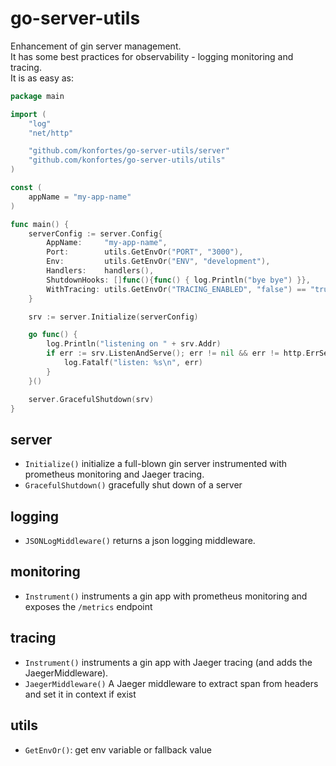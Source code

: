 # go-server-utils

Enhancement of gin server management.  
It has some best practices for observability - logging monitoring and tracing.  
It is as easy as:
```go
package main

import (
	"log"
	"net/http"

	"github.com/konfortes/go-server-utils/server"
	"github.com/konfortes/go-server-utils/utils"
)

const (
	appName = "my-app-name"
)

func main() {
	serverConfig := server.Config{
		AppName:     "my-app-name",
		Port:        utils.GetEnvOr("PORT", "3000"),
		Env:         utils.GetEnvOr("ENV", "development"),
        Handlers:    handlers(),
        ShutdownHooks: []func(){func() { log.Println("bye bye") }},
		WithTracing: utils.GetEnvOr("TRACING_ENABLED", "false") == "true",
	}

	srv := server.Initialize(serverConfig)

	go func() {
		log.Println("listening on " + srv.Addr)
		if err := srv.ListenAndServe(); err != nil && err != http.ErrServerClosed {
			log.Fatalf("listen: %s\n", err)
		}
	}()

	server.GracefulShutdown(srv)
}
```

## server

- `Initialize()` initialize a full-blown gin server instrumented with prometheus monitoring and Jaeger tracing.  
- `GracefulShutdown()` gracefully shut down of a server

## logging

- `JSONLogMiddleware()` returns a json logging middleware.

## monitoring

- `Instrument()` instruments a gin app with prometheus monitoring and exposes the `/metrics` endpoint

## tracing

- `Instrument()` instruments a gin app with Jaeger tracing (and adds the JaegerMiddleware).
- `JaegerMiddleware()` A Jaeger middleware to extract span from headers and set it in context if exist

## utils

- `GetEnvOr()`: get env variable or fallback value